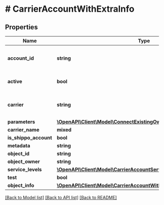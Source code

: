 # # CarrierAccountWithExtraInfo

## Properties

Name | Type | Description | Notes
------------ | ------------- | ------------- | -------------
**account_id** | **string** | Unique identifier of the account. Please check the &lt;a href&#x3D;\&quot;https://docs.goshippo.com/docs/carriers/carrieraccounts/\&quot;&gt;carrier accounts tutorial&lt;/a&gt;  page for the &#x60;account_id&#x60; per carrier.&lt;br&gt;  To protect account information, this field will be masked in any API response. |
**active** | **bool** | Determines whether the account is active. When creating a shipment, if no &#x60;carrier_accounts&#x60; are explicitly  passed Shippo will query all carrier accounts that have this field set. By default, this is set to True. | [optional]
**carrier** | **string** | Carrier token, see &lt;a href&#x3D;\&quot;#tag/Carriers\&quot;&gt;Carriers&lt;/a&gt;&lt;br&gt; Please check the &lt;a href&#x3D;\&quot;https://docs.goshippo.com/docs/carriers/carrieraccounts/\&quot;&gt;carrier accounts tutorial&lt;/a&gt; page for all supported carriers. |
**parameters** | [**\OpenAPI\Client\Model\ConnectExistingOwnAccountRequestParameters**](ConnectExistingOwnAccountRequestParameters.md) |  | [optional]
**carrier_name** | **mixed** |  | [optional]
**is_shippo_account** | **bool** |  | [optional]
**metadata** | **string** |  | [optional]
**object_id** | **string** | Unique identifier of the carrier account object. | [optional]
**object_owner** | **string** | Username of the user who created the carrier account object. | [optional]
**service_levels** | [**\OpenAPI\Client\Model\CarrierAccountServiceLevel[]**](CarrierAccountServiceLevel.md) |  | [optional]
**test** | **bool** | Indicates whether the object has been created in test mode. | [optional]
**object_info** | [**\OpenAPI\Client\Model\CarrierAccountWithExtraInfoAllOfObjectInfo**](CarrierAccountWithExtraInfoAllOfObjectInfo.md) |  | [optional]

[[Back to Model list]](../../README.md#models) [[Back to API list]](../../README.md#endpoints) [[Back to README]](../../README.md)
